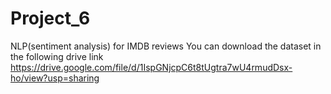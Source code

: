 # Project_6
NLP(sentiment analysis) for IMDB reviews 
You can download the dataset in the following drive link
https://drive.google.com/file/d/1IspGNjcpC6t8tUgtra7wU4rmudDsx-ho/view?usp=sharing
